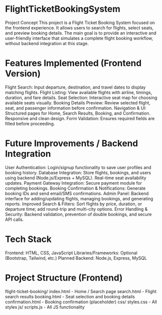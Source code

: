 # FlightTicketBookingSystem
Project Concept
This project is a Flight Ticket Booking System focused on the frontend experience. It allows users to search for flights, select seats, and preview booking details. The main goal is to provide an interactive and user-friendly interface that simulates a complete flight booking workflow, without backend integration at this stage.

# Features Implemented (Frontend Version)
Flight Search: Input departure, destination, and travel dates to display matching flights.
Flight Listing: View available flights with airline, timings, duration, and fare details.
Seat Selection: Interactive seat map for choosing available seats visually.
Booking Details Preview: Review selected flight, seat, and passenger information before confirmation.
Navigation & UI: Structured pages for Home, Search Results, Booking, and Confirmation. Responsive and clean design.
Form Validation: Ensures required fields are filled before proceeding.

# Future Improvements / Backend Integration
User Authentication: Login/signup functionality to save user profiles and booking history.
Database Integration: Store flights, bookings, and users using backend (Node.js/Express + MySQL). Real-time seat availability updates.
Payment Gateway Integration: Secure payment module for completing bookings.
Booking Confirmation & Notifications: Generate booking IDs and send email/SMS confirmations.
Admin Panel: Backend interface for adding/updating flights, managing bookings, and generating reports.
Improved Search & Filters: Sort flights by price, duration, or departure time; add round-trip and multi-city options.
Error Handling & Security: Backend validation, prevention of double bookings, and secure API calls.

# Tech Stack
Frontend: HTML, CSS, JavaScript
Libraries/Frameworks: Optional (Bootstrap, Tailwind, etc.)
Planned Backend: Node.js, Express, MySQL

# Project Structure (Frontend)
flight-ticket-booking/
index.html - Home / Search page
search.html - Flight search results
booking.html - Seat selection and booking details
confirmation.html - Booking confirmation (placeholder)
css/
styles.css - All styles
js/
scripts.js - All JS functionality
